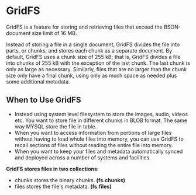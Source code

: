 # GridFS

GridFS is a feature for storing and retrieving files that exceed the BSON-document size limit of 16 MB.

Instead of storing a file in a single document, GridFS divides the file into parts, or chunks, and stores each chunk as a separate document. By default, GridFS uses a chunk size of 255 kB; that is, GridFS divides a file into chunks of 255 kB with the exception of the last chunk. The last chunk is only as large as necessary. Similarly, files that are no larger than the chunk size only have a final chunk, using only as much space as needed plus some additional metadata.

## When to Use GridFS

* Instead using system level filesystem to store the images, audio, videos etc. You want to store file in different chunks in BLOB format. The same way MYSQL store the file in table.
* When you want to access information from portions of large files without having to load whole files into memory, you can use GridFS to recall sections of files without reading the entire file into memory.
* When you want to keep your files and metadata automatically synced and deployed across a number of systems and facilities.

**GridFS stores files in two collections:**

* chunks stores the binary chunks. **(fs.chunks)**
* files stores the file's metadata. **(fs.files)**
